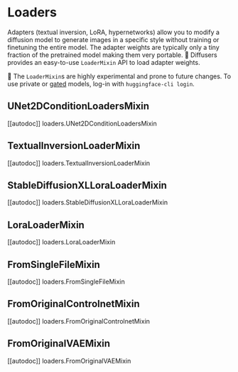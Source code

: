 <!--Copyright 2023 The HuggingFace Team. All rights reserved.

Licensed under the Apache License, Version 2.0 (the "License"); you may not use this file except in compliance with
the License. You may obtain a copy of the License at

http://www.apache.org/licenses/LICENSE-2.0

Unless required by applicable law or agreed to in writing, software distributed under the License is distributed on
an "AS IS" BASIS, WITHOUT WARRANTIES OR CONDITIONS OF ANY KIND, either express or implied. See the License for the
specific language governing permissions and limitations under the License.
-->

# Loaders

Adapters (textual inversion, LoRA, hypernetworks) allow you to modify a diffusion model to generate images in a specific style without training or finetuning the entire model. The adapter weights are typically only a tiny fraction of the pretrained model making them very portable. 🤗 Diffusers provides an easy-to-use `LoaderMixin` API to load adapter weights.

<Tip warning={true}>

🧪 The `LoaderMixin`s are highly experimental and prone to future changes. To use private or [gated](https://huggingface.co/docs/hub/models-gated#gated-models) models, log-in with `huggingface-cli login`.

</Tip>

## UNet2DConditionLoadersMixin

[[autodoc]] loaders.UNet2DConditionLoadersMixin

## TextualInversionLoaderMixin

[[autodoc]] loaders.TextualInversionLoaderMixin

## StableDiffusionXLLoraLoaderMixin

[[autodoc]] loaders.StableDiffusionXLLoraLoaderMixin

## LoraLoaderMixin

[[autodoc]] loaders.LoraLoaderMixin

## FromSingleFileMixin

[[autodoc]] loaders.FromSingleFileMixin

## FromOriginalControlnetMixin

[[autodoc]] loaders.FromOriginalControlnetMixin

## FromOriginalVAEMixin

[[autodoc]] loaders.FromOriginalVAEMixin
